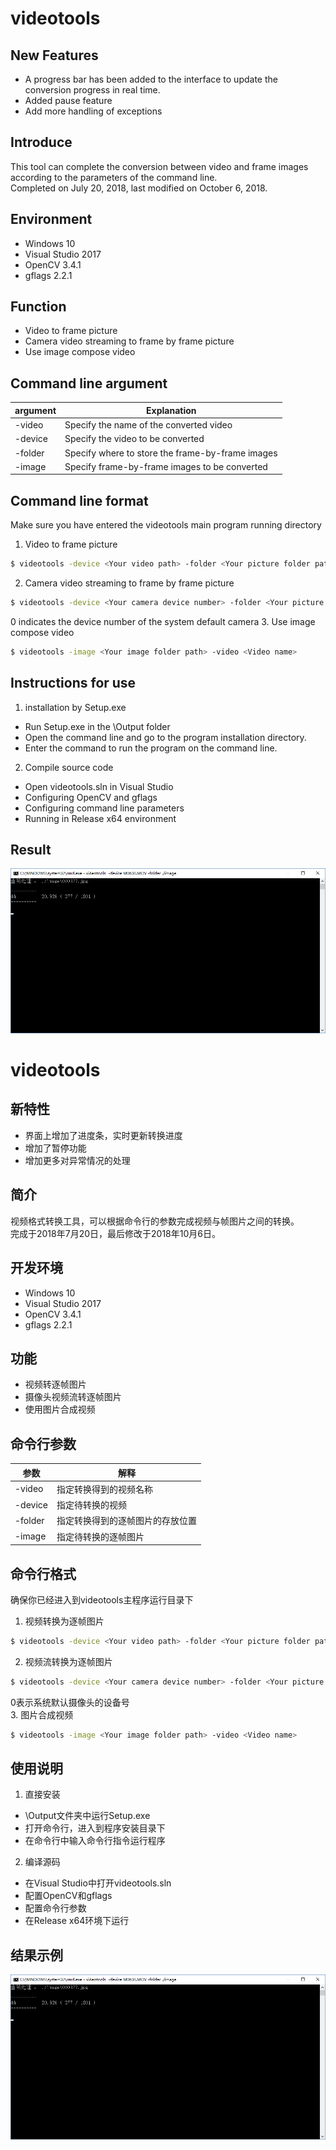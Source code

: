 # videotools

## New Features
  - A progress bar has been added to the interface to update the conversion progress in real time.
  - Added pause feature
  - Add more handling of exceptions

## Introduce
This tool can complete the conversion between video and frame images according to the parameters of the command line.<br>
Completed on July 20, 2018, last modified on October 6, 2018.

## Environment
  - Windows 10<br>
  - Visual Studio 2017<br>
  - OpenCV 3.4.1<br>
  - gflags 2.2.1

## Function
  - Video to frame picture
  - Camera video streaming to frame by frame picture
  - Use image compose video
  
## Command line argument
  | argument | Explanation |
  | ------ | ------ |
  | -video | Specify the name of the converted video |
  | -device | Specify the video to be converted |
  | -folder | Specify where to store the frame-by-frame images |
  | -image | Specify frame-by-frame images to be converted | 
  
## Command line format
Make sure you have entered the videotools main program running directory<br>
1. Video to frame picture
``` sh
$ videotools -device <Your video path> -folder <Your picture folder path>
``` 
2. Camera video streaming to frame by frame picture
``` sh
$ videotools -device <Your camera device number> -folder <Your picture folder path>
```
0 indicates the device number of the system default camera
3. Use image compose video
``` sh
$ videotools -image <Your image folder path> -video <Video name>
```

## Instructions for use
1. installation by Setup.exe<br>
  - Run Setup.exe in the \Output folder
  - Open the command line and go to the program installation directory.
  - Enter the command to run the program on the command line.
2. Compile source code<br>
  - Open videotools.sln in Visual Studio
  - Configuring OpenCV and gflags
  - Configuring command line parameters
  - Running in Release x64 environment

## Result
![Image](https://github.com/Liut2016/videotools/blob/master/result.png)


# videotools

## 新特性
  - 界面上增加了进度条，实时更新转换进度
  - 增加了暂停功能
  - 增加更多对异常情况的处理

## 简介
视频格式转换工具，可以根据命令行的参数完成视频与帧图片之间的转换。<br>
完成于2018年7月20日，最后修改于2018年10月6日。

## 开发环境
  - Windows 10<br>
  - Visual Studio 2017<br>
  - OpenCV 3.4.1<br>
  - gflags 2.2.1

## 功能
  - 视频转逐帧图片
  - 摄像头视频流转逐帧图片
  - 使用图片合成视频
  
## 命令行参数
  | 参数 | 解释 |
  | ------ | ------ |
  | -video | 指定转换得到的视频名称 |
  | -device | 指定待转换的视频 |
  | -folder | 指定转换得到的逐帧图片的存放位置 |
  | -image | 指定待转换的逐帧图片 | 
  
## 命令行格式
确保你已经进入到videotools主程序运行目录下<br>
1. 视频转换为逐帧图片
``` sh
$ videotools -device <Your video path> -folder <Your picture folder path>
``` 
2. 视频流转换为逐帧图片 
``` sh
$ videotools -device <Your camera device number> -folder <Your picture folder path>
```
0表示系统默认摄像头的设备号<br>
3. 图片合成视频
``` sh
$ videotools -image <Your image folder path> -video <Video name>
```

## 使用说明
1. 直接安装<br>
  - \Output文件夹中运行Setup.exe
  - 打开命令行，进入到程序安装目录下
  - 在命令行中输入命令行指令运行程序
2. 编译源码<br>
  - 在Visual Studio中打开videotools.sln
  - 配置OpenCV和gflags
  - 配置命令行参数
  - 在Release x64环境下运行

## 结果示例
![Image](https://github.com/Liut2016/videotools/blob/master/result.png)
